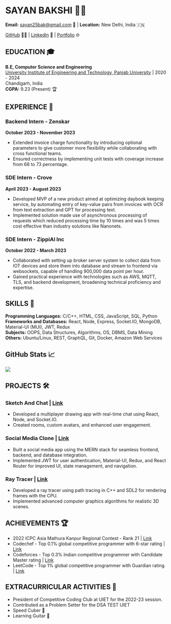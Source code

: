 # SAYAN BAKSHI 👨‍💻
**Email:** sayan25bak@gmail.com 📧 | **Location:** New Delhi, India 🇮🇳

[GitHub](https://github.com/banjobyster) 👨‍💼 | [LinkedIn](https://www.linkedin.com/in/sayan-bakshi-103546204/) 💼 | [Portfolio](https://banjobyster.github.io/) 🌐

## EDUCATION 🎓
**B.E, Computer Science and Engineering**  
[University Institute of Engineering and Technology, Panjab University](https://www.uiet.puchd.ac.in/) | 2020 - 2024  
Chandigarh, India  
**CGPA:** 9.23 (Present) 🏆

## EXPERIENCE 💼
### Backend Intern - Zenskar  
**October 2023 - November 2023**
- Extended invoice charge functionality by introducing optional parameters to give customer more flexibility while collaborating with cross functional teams.
- Ensured correctness by implementing unit tests with coverage increase from 68 to 73 percentage.

### SDE Intern - Crove  
**April 2023 - August 2023**
- Developed MVP of a new product aimed at optimizing daybook keeping service, by automating entry of key-value pairs from invoices with OCR from text extraction and GPT for processing text.
- Implemented solution made use of asynchronous processing of requests which reduced processing time by 10 times and was 5 times cost effective than industry solutions like Nanonets.

### SDE Intern - ZippiAI Inc  
**October 2022 - March 2023**
- Collaborated with setting up broker server system to collect data from IOT devices and store them into database and stream to frontend via websockets, capable of handling 900,000 data point per hour.
- Gained practical experience with technologies such as AWS, MQTT, TLS, and backend development, broadening technical proficiency and expertise.

## SKILLS 🚀
**Programming Languages:** C/C++, HTML, CSS, JavaScript, SQL, Python  
**Frameworks and Databases:** React, Node, Express, Socket.IO, MongoDB, Material-UI (MUI), JWT, Redux  
**Subjects:** OOPS, Data Structures, Algorithms, OS, DBMS, Data Mining  
**Others:** Ubuntu/Linux, REST, GraphQL, Git, Docker, Amazon Web Services

## GitHub Stats &#x1f4c8;
<a href="https://github.com/banjobyster">
  <img align="center" src="https://github-readme-stats.vercel.app/api/top-langs/?username=banjobyster&hide=java,html,tex&title_color=ffffff&text_color=c9cacc&icon_color=2bbc8a&bg_color=1d1f21&langs_count=3" />
</a>

## PROJECTS 🛠️
### Sketch And Chat | [Link](https://multiplayerdrawingandchatwebsite.onrender.com)
- Developed a multiplayer drawing app with real-time chat using React, Node, and Socket.IO.
- Created rooms, custom avatars, and enhanced user engagement.

### Social Media Clone | [Link](https://connectin-rumd.onrender.com/)
- Built a social media app using the MERN stack for seamless frontend, backend, and database integration.
- Implemented JWT for user authentication, Material-UI, Redux, and React Router for improved UI, state management, and navigation.

### Ray Tracer | [Link](https://github.com/banjobyster/Ray-Tracer)
- Developed a ray tracer using path tracing in C++ and SDL2 for rendering frames with the CPU.
- Implemented advanced computer graphics algorithms for realistic 3D scenes.

## ACHIEVEMENTS 🏆
- 2022 ICPC Asia Mathura Kanpur Regional Contest - Rank 21 | [Link](https://icpc.global/ICPCID/16B5RYB5D7Q5)
- Codechef - Top 0.1% global competitive programmer with 6-star rating | [Link](https://www.codechef.com/users/banjobyster1)
- Codeforces - Top 0.3% Indian competitive programmer with Candidate Master rating | [Link](https://codeforces.com/profile/banjobyster)
- LeetCode - Top 1% global competitive programmer with Guardian rating | [Link](https://leetcode.com/banjobyster/)

## EXTRACURRICULAR ACTIVITIES 🎯
- President of Competitive Coding Club at UIET for the 2022-23 session.
- Contributed as a Problem Setter for the DSA TEST UIET
- Speed Cuber 🧊
- Learning Guitar 🎸

